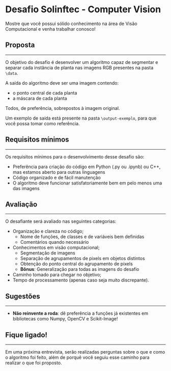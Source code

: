 
# Desafio Solinftec - Computer Vision

Mostre que você possui sólido conhecimento na área de Visão Computacional e venha trabalhar conosco!

## Proposta
---
O objetivo do desafio é desenvolver um algoritmo capaz de segmentar e separar cada instância de planta nas imagens RGB presentes na pasta ```\data```. 

A saída do algoritmo deve ser uma imagem contendo:
- o ponto central de cada planta
- a máscara de cada planta 

Todos, de preferência, sobrepostos à imagem original. 

Um exemplo de saída está presente na pasta ```\output-exemplo```, para que você possa tomar como referência.


## Requisitos mínimos
---
Os requisitos mínimos para o desenvolvimento desse desafio são:
- Preferência para criação do código em Python (.py ou .ipynb) ou C++, mas estamos aberto para outras linguagens
- Código organizado e de fácil manutenção
- O algoritmo deve funcionar satisfatoriamente bem em pelo menos uma das imagens

## Avaliação
---
O desafiante será avaliado nas seguintes categorias:
- Organização e clareza no código;
  - Nome de funções, de classes e de variáveis bem definidas
  - Comentários quando necessário
- Conhecimentos em visão computacional;
  - Segmentação de imagens
  - Separação de agrupamentos de pixels em objetos distintos
  - Obtenção do ponto central do agrupamento de pixels
  - **Bônus**: Generalização para todas as imagens do desafio
- Caminho tomado para chegar no objetivo;
- Tempo de processamento (apenas caso seja muito discrepante).

## Sugestões
---
- **Não reinvente a roda**: dê preferência a funções já existentes em bibliotecas como Numpy, OpenCV e Scikit-Image!

## Fique ligado!
---
Em uma próxima entrevista, serão realizadas perguntas sobre o que e como o algoritmo foi feito, além de porquê você seguiu esse caminho para realizar o que foi proposto.

